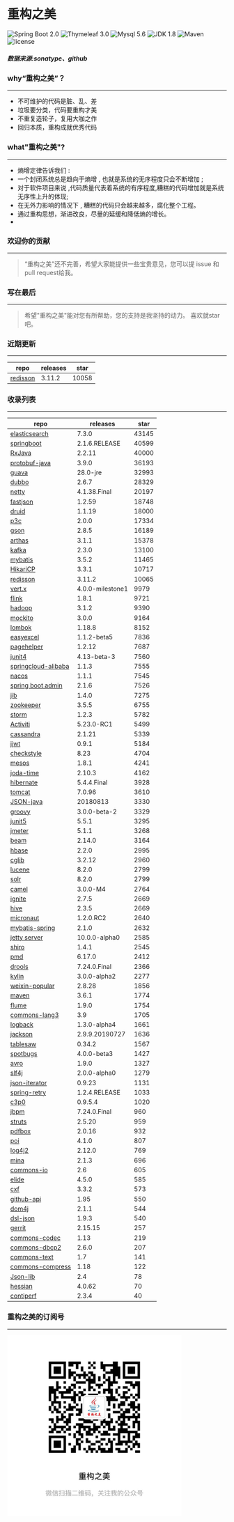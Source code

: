 # 重构之美
![Spring Boot 2.0](https://img.shields.io/badge/Spring%20Boot-2.0-brightgreen.svg)
![Thymeleaf 3.0](https://img.shields.io/badge/Thymeleaf-3.0-yellow.svg)
![Mysql 5.6](https://img.shields.io/badge/Mysql-5.6-blue.svg)
![JDK 1.8](https://img.shields.io/badge/JDK-1.8-brightgreen.svg)
![Maven](https://img.shields.io/badge/Maven-3.5.0-yellowgreen.svg)
![license](https://img.shields.io/badge/license-Apache%202-blue.svg)
##### 数据来源:sonatype、github

### why“重构之美”？
--- 
- 不可维护的代码是脏、乱、差
- 垃圾要分类，代码要重构才美
- 不重复造轮子，复用大咖之作
- 回归本质，重构成就优秀代码


### what"重构之美"?
---
- 熵增定律告诉我们 :
- 一个封闭系统总是趋向于熵增 , 也就是系统的无序程度只会不断增加 ;
- 对于软件项目来说 ,代码质量代表着系统的有序程度,糟糕的代码增加就是系统无序性上升的体现;
- 在无外力影响的情况下 , 糟糕的代码只会越来越多，腐化整个工程。
- 通过重构思想，渐进改良，尽量的延缓和降低熵的增长。
- 


### 欢迎你的贡献
---
> “重构之美”还不完善，希望大家能提供一些宝贵意见，您可以提 issue 和 pull request给我。


### 写在最后
---
> 希望"重构之美"能对您有所帮助，您的支持是我坚持的动力。
> 喜欢就star吧。


### 近期更新
---
repo | releases | star
---|---|---
[redisson](https://github.com/redisson/redisson) | 3.11.2 | 10058

### 收录列表
---
repo | releases | star
---|---|---
[elasticsearch](https://github.com/elastic/elasticsearch) | 7.3.0 | 43145 
[springboot](https://github.com/spring-projects/spring-boot) | 2.1.6.RELEASE | 40599 
[RxJava](https://github.com/ReactiveX/RxJava) | 2.2.11 | 40000 
[protobuf-java](https://github.com/protocolbuffers/protobuf) | 3.9.0 | 36193 
[guava](https://github.com/google/guava) | 28.0-jre | 32993 
[dubbo](https://github.com/apache/incubator-dubbo) | 2.6.7 | 28329 
[netty](https://github.com/netty/netty) | 4.1.38.Final | 20197 
[fastjson](https://github.com/alibaba/fastjson) | 1.2.59 | 18748 
[druid](https://github.com/alibaba/druid) | 1.1.19 | 18000 
[p3c](https://github.com/alibaba/p3c) | 2.0.0 | 17334 
[gson](https://github.com/google/gson) | 2.8.5 | 16189 
[arthas](https://github.com/alibaba/arthas) | 3.1.1 | 15378 
[kafka](https://github.com/apache/kafka) | 2.3.0 | 13100 
[mybatis](https://github.com/mybatis/mybatis-3) | 3.5.2 | 11465 
[HikariCP](https://github.com/brettwooldridge/HikariCP) | 3.3.1 | 10717 
[redisson](https://github.com/redisson/redisson) | 3.11.2 | 10065 
[vert.x](https://github.com/eclipse-vertx/vert.x) | 4.0.0-milestone1 | 9979 
[flink](https://github.com/apache/flink) | 1.8.1 | 9721 
[hadoop](https://github.com/apache/hadoop) | 3.1.2 | 9390 
[mockito](https://github.com/mockito/mockito) | 3.0.0 | 9164 
[lombok](https://github.com/rzwitserloot/lombok) | 1.18.8 | 8152 
[easyexcel](https://github.com/alibaba/easyexcel) | 1.1.2-beta5 | 7836 
[pagehelper](https://github.com/pagehelper/Mybatis-PageHelper) | 1.2.12 | 7687 
[junit4](https://github.com/junit-team/junit4) | 4.13-beta-3 | 7560 
[springcloud-alibaba](https://github.com/spring-cloud-incubator/spring-cloud-alibaba) | 1.1.3 | 7555 
[nacos](https://github.com/alibaba/nacos) | 1.1.1 | 7545 
[spring boot admin](https://github.com/codecentric/spring-boot-admin) | 2.1.6 | 7526 
[jib](https://github.com/GoogleContainerTools/jib) | 1.4.0 | 7275 
[zookeeper](https://github.com/apache/zookeeper) | 3.5.5 | 6755 
[storm](https://github.com/apache/storm) | 1.2.3 | 5782 
[Activiti](https://github.com/Activiti/Activiti) | 5.23.0-RC1 | 5499 
[cassandra](https://github.com/apache/cassandra) | 2.1.21 | 5339 
[jjwt](https://github.com/jwtk/jjwt) | 0.9.1 | 5184 
[checkstyle](https://github.com/checkstyle/checkstyle) | 8.23 | 4704 
[mesos](https://github.com/apache/mesos) | 1.8.1 | 4241 
[joda-time](https://github.com/JodaOrg/joda-time) | 2.10.3 | 4162 
[hibernate](https://github.com/hibernate/hibernate-orm) | 5.4.4.Final | 3928 
[tomcat](https://github.com/apache/tomcat) | 7.0.96 | 3610 
[JSON-java](https://github.com/stleary/JSON-java) | 20180813 | 3330 
[groovy](https://github.com/apache/groovy) | 3.0.0-beta-2 | 3329 
[junit5](https://github.com/junit-team/junit5) | 5.5.1 | 3295 
[jmeter](https://github.com/apache/jmeter) | 5.1.1 | 3268 
[beam](https://github.com/apache/beam) | 2.14.0 | 3164 
[hbase](https://github.com/apache/hbase) | 2.2.0 | 2995 
[cglib](https://github.com/cglib/cglib) | 3.2.12 | 2960 
[lucene](https://github.com/apache/lucene-solr) | 8.2.0 | 2799 
[solr](https://github.com/apache/lucene-solr) | 8.2.0 | 2799 
[camel](https://github.com/apache/camel) | 3.0.0-M4 | 2764 
[ignite](https://github.com/apache/ignite) | 2.7.5 | 2669 
[hive](https://github.com/apache/hive) | 2.3.5 | 2669 
[micronaut](https://github.com/micronaut-projects/micronaut-core) | 1.2.0.RC2 | 2640 
[mybatis-spring](https://github.com/mybatis/spring-boot-starter) | 2.1.0 | 2632 
[jetty server](https://github.com/eclipse/jetty.project) | 10.0.0-alpha0 | 2585 
[shiro](https://github.com/apache/shiro) | 1.4.1 | 2545 
[pmd](https://github.com/pmd/pmd) | 6.17.0 | 2412 
[drools](https://github.com/kiegroup/drools) | 7.24.0.Final | 2366 
[kylin](https://github.com/apache/kylin) | 3.0.0-alpha2 | 2277 
[weixin-popular](https://github.com/liyiorg/weixin-popular) | 2.8.28 | 1856 
[maven](https://github.com/apache/maven) | 3.6.1 | 1774 
[flume](https://github.com/apache/flume) | 1.9.0 | 1754 
[commons-lang3](https://github.com/apache/commons-lang) | 3.9 | 1705 
[logback](https://github.com/qos-ch/logback) | 1.3.0-alpha4 | 1661 
[jackson](https://github.com/FasterXML/jackson-core) | 2.9.9.20190727 | 1636 
[tablesaw](https://github.com/jtablesaw/tablesaw) | 0.34.2 | 1567 
[spotbugs](https://github.com/spotbugs/spotbugs) | 4.0.0-beta3 | 1427 
[avro](https://github.com/apache/avro) | 1.9.0 | 1327 
[slf4j](https://github.com/qos-ch/slf4j) | 2.0.0-alpha0 | 1279 
[json-iterator](https://github.com/json-iterator/java) | 0.9.23 | 1131 
[spring-retry](https://github.com/spring-projects/spring-retry) | 1.2.4.RELEASE | 1033 
[c3p0](https://github.com/swaldman/c3p0) | 0.9.5.4 | 1020 
[jbpm](https://github.com/kiegroup/jbpm) | 7.24.0.Final | 960 
[struts](https://github.com/apache/struts) | 2.5.20 | 959 
[pdfbox](https://github.com/apache/pdfbox) | 2.0.16 | 932 
[poi](https://github.com/apache/poi) | 4.1.0 | 807 
[log4j2](https://github.com/apache/logging-log4j2) | 2.12.0 | 769 
[mina](https://github.com/apache/mina) | 2.1.3 | 696 
[commons-io](https://github.com/apache/commons-io) | 2.6 | 605 
[elide](https://github.com/yahoo/elide) | 4.5.0 | 585 
[cxf](https://github.com/apache/cxf) | 3.3.2 | 573 
[github-api](https://github.com/kohsuke/github-api) | 1.95 | 550 
[dom4j](https://github.com/dom4j/dom4j) | 2.1.1 | 544 
[dsl-json](https://github.com/ngs-doo/dsl-json) | 1.9.3 | 540 
[gerrit](https://github.com/GerritCodeReview/gerrit) | 2.15.15 | 257 
[commons-codec](https://github.com/apache/commons-codec) | 1.13 | 219 
[commons-dbcp2](https://github.com/apache/commons-dbcp) | 2.6.0 | 207 
[commons-text](https://github.com/apache/commons-text) | 1.7 | 141 
[commons-compress](https://github.com/apache/commons-compress) | 1.18 | 122 
[Json-lib](https://github.com/aalmiray/Json-lib) | 2.4 | 78 
[hessian](https://github.com/ebourg/hessian) | 4.0.62 | 70 
[contiperf](https://github.com/lucaspouzac/contiperf) | 2.3.4 | 40 


### 重构之美的订阅号
---
<img src="https://github.com/jartisan2001/latest/blob/master/Image.jpg" width="400" hegiht="400" align=left />
